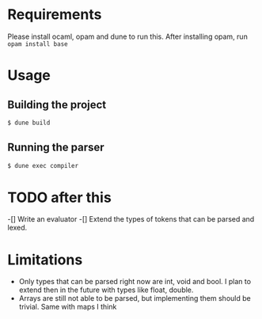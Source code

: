 # Requirements
Please install ocaml, opam and dune to run this. 
After installing opam, run `opam install base`

# Usage
## Building the project
```bash
$ dune build
```
## Running the parser
```bash
$ dune exec compiler
```

# TODO after this
-[] Write an evaluator
-[] Extend the types of tokens that can be parsed and lexed. 

# Limitations
- Only types that can be parsed right now are int, void and bool. I plan to extend then in the future with types like float, double. 
- Arrays are still not able to be parsed, but implementing them should be trivial. Same with maps I think
